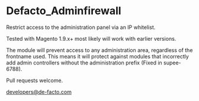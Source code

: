# Defacto_Adminfirewall

Restrict access to the administration panel via an IP whitelist.

Tested with Magento 1.9.x+ most likely will work with earlier versions.

The module will prevent access to any administration area, regardless of 
the frontname used. This means it will protect against modules that incorrectly
add admin controllers without the administration prefix (Fixed in supee-6788).

Pull requests welcome.

developers@de-facto.com
